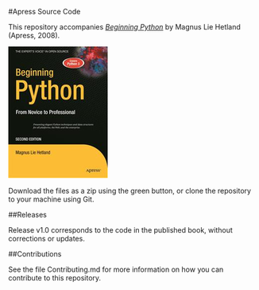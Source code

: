 #Apress Source Code

This repository accompanies [*Beginning Python*](http://www.apress.com/9781590599822) by Magnus Lie Hetland (Apress, 2008).

![Cover image](9781590599822.jpg)

Download the files as a zip using the green button, or clone the repository to your machine using Git.

##Releases

Release v1.0 corresponds to the code in the published book, without corrections or updates.

##Contributions

See the file Contributing.md for more information on how you can contribute to this repository.
